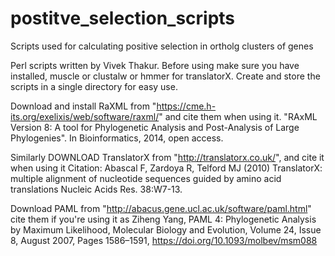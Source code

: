 # postitve_selection_scripts
Scripts used for calculating positive selection in ortholg clusters of genes

Perl scripts written by Vivek Thakur.
Before using make sure you have installed, muscle or clustalw or hmmer for translatorX.
Create and store the scripts in a single directory for easy use. 

Download and install RaXML from "https://cme.h-its.org/exelixis/web/software/raxml/" and cite them when using it. 
"RAxML Version 8: A tool for Phylogenetic Analysis and Post-Analysis of Large Phylogenies". In Bioinformatics, 2014, open access.

Similarly DOWNLOAD TranslatorX from "http://translatorx.co.uk/", and cite it when using it 
Citation: Abascal F, Zardoya R, Telford MJ (2010)
TranslatorX: multiple alignment of nucleotide sequences guided by amino acid translations
Nucleic Acids Res. 38:W7-13.	 

Download PAML from "http://abacus.gene.ucl.ac.uk/software/paml.html" cite them if you're using it as
Ziheng Yang, PAML 4: Phylogenetic Analysis by Maximum Likelihood, Molecular Biology and Evolution, Volume 24, Issue 8, August 2007, Pages 1586–1591, https://doi.org/10.1093/molbev/msm088
